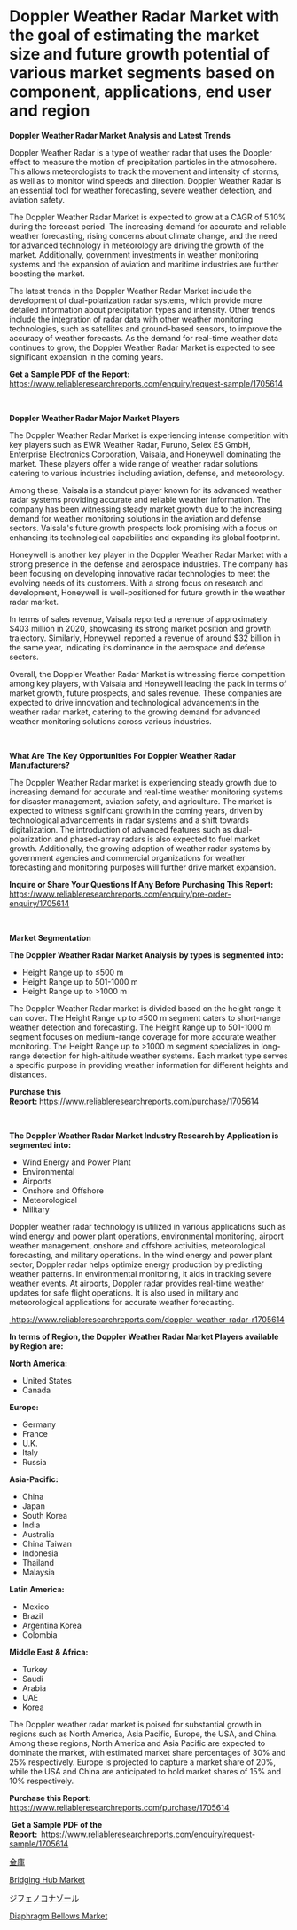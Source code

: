 <p><h1>Doppler Weather Radar Market with the goal of estimating the market size and future growth potential of various market segments based on component, applications, end user and region</h1></p><p><strong>Doppler Weather Radar Market Analysis and Latest Trends</strong></p>
<p><p>Doppler Weather Radar is a type of weather radar that uses the Doppler effect to measure the motion of precipitation particles in the atmosphere. This allows meteorologists to track the movement and intensity of storms, as well as to monitor wind speeds and direction. Doppler Weather Radar is an essential tool for weather forecasting, severe weather detection, and aviation safety.</p><p>The Doppler Weather Radar Market is expected to grow at a CAGR of 5.10% during the forecast period. The increasing demand for accurate and reliable weather forecasting, rising concerns about climate change, and the need for advanced technology in meteorology are driving the growth of the market. Additionally, government investments in weather monitoring systems and the expansion of aviation and maritime industries are further boosting the market.</p><p>The latest trends in the Doppler Weather Radar Market include the development of dual-polarization radar systems, which provide more detailed information about precipitation types and intensity. Other trends include the integration of radar data with other weather monitoring technologies, such as satellites and ground-based sensors, to improve the accuracy of weather forecasts. As the demand for real-time weather data continues to grow, the Doppler Weather Radar Market is expected to see significant expansion in the coming years.</p></p>
<p><strong>Get a Sample PDF of the Report:&nbsp;</strong> <a href="https://www.reliableresearchreports.com/enquiry/request-sample/1705614">https://www.reliableresearchreports.com/enquiry/request-sample/1705614</a></p>
<p>&nbsp;</p>
<p><strong>Doppler Weather Radar Major Market Players</strong></p>
<p><p>The Doppler Weather Radar Market is experiencing intense competition with key players such as EWR Weather Radar, Furuno, Selex ES GmbH, Enterprise Electronics Corporation, Vaisala, and Honeywell dominating the market. These players offer a wide range of weather radar solutions catering to various industries including aviation, defense, and meteorology.</p><p>Among these, Vaisala is a standout player known for its advanced weather radar systems providing accurate and reliable weather information. The company has been witnessing steady market growth due to the increasing demand for weather monitoring solutions in the aviation and defense sectors. Vaisala's future growth prospects look promising with a focus on enhancing its technological capabilities and expanding its global footprint.</p><p>Honeywell is another key player in the Doppler Weather Radar Market with a strong presence in the defense and aerospace industries. The company has been focusing on developing innovative radar technologies to meet the evolving needs of its customers. With a strong focus on research and development, Honeywell is well-positioned for future growth in the weather radar market.</p><p>In terms of sales revenue, Vaisala reported a revenue of approximately $403 million in 2020, showcasing its strong market position and growth trajectory. Similarly, Honeywell reported a revenue of around $32 billion in the same year, indicating its dominance in the aerospace and defense sectors.</p><p>Overall, the Doppler Weather Radar Market is witnessing fierce competition among key players, with Vaisala and Honeywell leading the pack in terms of market growth, future prospects, and sales revenue. These companies are expected to drive innovation and technological advancements in the weather radar market, catering to the growing demand for advanced weather monitoring solutions across various industries.</p></p>
<p>&nbsp;</p>
<p><strong>What Are The Key Opportunities For Doppler Weather Radar Manufacturers?</strong></p>
<p><p>The Doppler Weather Radar market is experiencing steady growth due to increasing demand for accurate and real-time weather monitoring systems for disaster management, aviation safety, and agriculture. The market is expected to witness significant growth in the coming years, driven by technological advancements in radar systems and a shift towards digitalization. The introduction of advanced features such as dual-polarization and phased-array radars is also expected to fuel market growth. Additionally, the growing adoption of weather radar systems by government agencies and commercial organizations for weather forecasting and monitoring purposes will further drive market expansion.</p></p>
<p><strong>Inquire or Share Your Questions If Any Before Purchasing This Report:</strong> <a href="https://www.reliableresearchreports.com/enquiry/pre-order-enquiry/1705614">https://www.reliableresearchreports.com/enquiry/pre-order-enquiry/1705614</a></p>
<p>&nbsp;</p>
<p><strong>Market Segmentation</strong></p>
<p><strong>The Doppler Weather Radar Market Analysis by types is segmented into:</strong></p>
<p><ul><li>Height Range up to ≤500 m</li><li>Height Range up to 501-1000 m</li><li>Height Range up to >1000 m</li></ul></p>
<p><p>The Doppler Weather Radar market is divided based on the height range it can cover. The Height Range up to ≤500 m segment caters to short-range weather detection and forecasting. The Height Range up to 501-1000 m segment focuses on medium-range coverage for more accurate weather monitoring. The Height Range up to >1000 m segment specializes in long-range detection for high-altitude weather systems. Each market type serves a specific purpose in providing weather information for different heights and distances.</p></p>
<p><strong>Purchase this Report:&nbsp;</strong><a href="https://www.reliableresearchreports.com/purchase/1705614">https://www.reliableresearchreports.com/purchase/1705614</a></p>
<p>&nbsp;</p>
<p><strong>The Doppler Weather Radar Market Industry Research by Application is segmented into:</strong></p>
<p><ul><li>Wind Energy and Power Plant</li><li>Environmental</li><li>Airports</li><li>Onshore and Offshore</li><li>Meteorological</li><li>Military</li></ul></p>
<p><p>Doppler weather radar technology is utilized in various applications such as wind energy and power plant operations, environmental monitoring, airport weather management, onshore and offshore activities, meteorological forecasting, and military operations. In the wind energy and power plant sector, Doppler radar helps optimize energy production by predicting weather patterns. In environmental monitoring, it aids in tracking severe weather events. At airports, Doppler radar provides real-time weather updates for safe flight operations. It is also used in military and meteorological applications for accurate weather forecasting.</p></p>
<p><a href="https://www.reliableresearchreports.com/doppler-weather-radar-r1705614">&nbsp;https://www.reliableresearchreports.com/doppler-weather-radar-r1705614</a></p>
<p><strong>In terms of Region, the Doppler Weather Radar Market Players available by Region are:</strong></p>
<p>
    <p> <strong> North America: </strong>
        <ul>
            <li>United States</li>
            <li>Canada</li>
        </ul>
        </p> 
    <p> <strong> Europe: </strong>
        <ul>
            <li>Germany</li>
            <li>France</li>
            <li>U.K.</li>
            <li>Italy</li>
            <li>Russia</li>
        </ul>
        </p> 
    <p> <strong> Asia-Pacific: </strong>
        <ul>
            <li>China</li>
            <li>Japan</li>
            <li>South Korea</li>
            <li>India</li>
            <li>Australia</li>
            <li>China Taiwan</li>
            <li>Indonesia</li>
            <li>Thailand</li>
            <li>Malaysia</li>
        </ul>
        </p> 
    <p> <strong> Latin America: </strong>
        <ul>
            <li>Mexico</li>
            <li>Brazil</li>
            <li>Argentina Korea</li>
            <li>Colombia</li>
        </ul>
        </p> 
    <p> <strong> Middle East & Africa: </strong>
        <ul>
            <li>Turkey</li>
            <li>Saudi</li>
            <li>Arabia</li>
            <li>UAE</li>
            <li>Korea</li>
        </ul>
    </p>
    </p>
<p><p>The Doppler weather radar market is poised for substantial growth in regions such as North America, Asia Pacific, Europe, the USA, and China. Among these regions, North America and Asia Pacific are expected to dominate the market, with estimated market share percentages of 30% and 25% respectively. Europe is projected to capture a market share of 20%, while the USA and China are anticipated to hold market shares of 15% and 10% respectively.</p></p>
<p><strong>Purchase this Report: </strong><a href="https://www.reliableresearchreports.com/purchase/1705614">https://www.reliableresearchreports.com/purchase/1705614</a></p>
<p>&nbsp;<strong>Get a Sample PDF of the Report:&nbsp;&nbsp;</strong><a href="https://www.reliableresearchreports.com/enquiry/request-sample/1705614">https://www.reliableresearchreports.com/enquiry/request-sample/1705614</a></p>
<p><strong></strong></p>
<p><p><a href="https://github.com/vlcostes/Market-Research-Report-List-1/blob/main/502097021332.md">金庫</a></p><p><a href="https://github.com/brentleyjimmiealvaradoz4l1rea/Market-Research-Report-List-2/blob/main/bridging-hub-market.md">Bridging Hub Market</a></p><p><a href="https://github.com/EstaSprer20231/Market-Research-Report-List-1/blob/main/286988421333.md">ジフェノコナゾール</a></p><p><a href="https://github.com/Angelnienowdseej3e45z3p8c/Market-Research-Report-List-2/blob/main/diaphragm-bellows-market.md">Diaphragm Bellows Market</a></p></p>